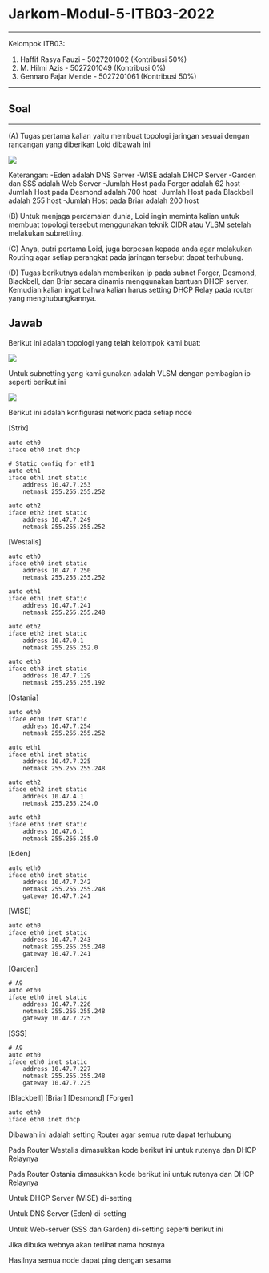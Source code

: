 # Jarkom-Modul-5-ITB03-2022
---
Kelompok ITB03:
1. Haffif Rasya Fauzi - 5027201002 (Kontribusi 50%)
2. M. Hilmi Azis - 5027201049 (Kontribusi 0%)
3. Gennaro Fajar Mende - 5027201061 (Kontribusi 50%)
---

## Soal
---
(A) Tugas pertama kalian yaitu membuat topologi jaringan sesuai dengan rancangan yang diberikan Loid dibawah ini

![](gambar/1.png)

Keterangan:
-Eden adalah DNS Server
-WISE adalah DHCP Server
-Garden dan SSS adalah Web Server
-Jumlah Host pada Forger adalah 62 host
-Jumlah Host pada Desmond adalah 700 host
-Jumlah Host pada Blackbell adalah 255 host
-Jumlah Host pada Briar adalah 200 host

(B) Untuk menjaga perdamaian dunia, Loid ingin meminta kalian untuk membuat topologi tersebut menggunakan teknik CIDR atau VLSM setelah melakukan subnetting.

(C) Anya, putri pertama Loid, juga berpesan kepada anda agar melakukan Routing agar setiap perangkat pada jaringan tersebut dapat terhubung.

(D) Tugas berikutnya adalah memberikan ip pada subnet Forger, Desmond, Blackbell, dan Briar secara dinamis menggunakan bantuan DHCP server. Kemudian kalian ingat bahwa kalian harus setting DHCP Relay pada router yang menghubungkannya.


## Jawab

Berikut ini adalah topologi yang telah kelompok kami buat:

![](gambar/2.png)

Untuk subnetting yang kami gunakan adalah VLSM dengan pembagian ip seperti berikut ini

![](gambar/3.png)

Berikut ini adalah konfigurasi network pada setiap node

[Strix]
```
auto eth0
iface eth0 inet dhcp

# Static config for eth1
auto eth1
iface eth1 inet static
	address 10.47.7.253
	netmask 255.255.255.252

auto eth2
iface eth2 inet static
	address 10.47.7.249
	netmask 255.255.255.252
```

[Westalis]
```
auto eth0
iface eth0 inet static
	address 10.47.7.250
	netmask 255.255.255.252

auto eth1
iface eth1 inet static
	address 10.47.7.241
	netmask 255.255.255.248

auto eth2
iface eth2 inet static
	address 10.47.0.1
	netmask 255.255.252.0

auto eth3
iface eth3 inet static
	address 10.47.7.129
	netmask 255.255.255.192
```

[Ostania]
```
auto eth0
iface eth0 inet static
	address 10.47.7.254
	netmask 255.255.255.252

auto eth1
iface eth1 inet static
	address 10.47.7.225
	netmask 255.255.255.248

auto eth2
iface eth2 inet static
	address 10.47.4.1
	netmask 255.255.254.0

auto eth3
iface eth3 inet static
	address 10.47.6.1
	netmask 255.255.255.0
```

[Eden]
```
auto eth0
iface eth0 inet static
	address 10.47.7.242
	netmask 255.255.255.248
	gateway 10.47.7.241
```

[WISE]
```
auto eth0
iface eth0 inet static
	address 10.47.7.243
	netmask 255.255.255.248
	gateway 10.47.7.241
```

[Garden]
```
# A9
auto eth0
iface eth0 inet static
	address 10.47.7.226
	netmask 255.255.255.248
	gateway 10.47.7.225
```

[SSS]
```
# A9
auto eth0
iface eth0 inet static
	address 10.47.7.227
	netmask 255.255.255.248
	gateway 10.47.7.225
```

[Blackbell] [Briar] [Desmond] [Forger]
```
auto eth0
iface eth0 inet dhcp
```

Dibawah ini adalah setting Router agar semua rute dapat terhubung

Pada Router Westalis dimasukkan kode berikut ini untuk rutenya dan DHCP Relaynya

Pada Router Ostania dimasukkan kode berikut ini untuk rutenya dan DHCP Relaynya

Untuk DHCP Server (WISE) di-setting

Untuk DNS Server (Eden) di-setting

Untuk Web-server (SSS dan Garden) di-setting seperti berikut ini

Jika dibuka webnya akan terlihat nama hostnya

Hasilnya semua node dapat ping dengan sesama
